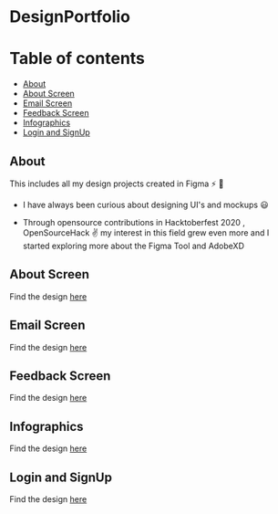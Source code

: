 # DesignPortfolio

# Table of contents
<!--ts-->
   * [About](#about)
   * [About Screen](#about-screen)
   * [Email Screen](#email-screen)
   * [Feedback Screen](#feedback-screen)
   * [Infographics](#infographics)
   * [Login and SignUp](#login-and-signup)
<!--te-->

## About
This includes all my design projects created in Figma :zap: :pencil:

* I have always been curious about designing UI's and mockups :smiley:

* Through opensource contributions in Hacktoberfest 2020 , OpenSourceHack :v: my interest in this field grew even more and I started exploring more about the Figma Tool and AdobeXD

## About Screen
Find the design [here](https://github.com/yash2189/DesignPortfolio/tree/main/About%20Screen)

## Email Screen 
Find the design [here](https://github.com/yash2189/DesignPortfolio/tree/main/Email%20Screen)

## Feedback Screen
Find the design [here](https://github.com/yash2189/DesignPortfolio/tree/main/Feedback%20Screen)

## Infographics 
Find the design [here](https://github.com/yash2189/DesignPortfolio/tree/main/Infographics)

## Login and SignUp
Find the design [here](https://github.com/yash2189/DesignPortfolio/tree/main/Login%20and%20SignUp%20pages)
